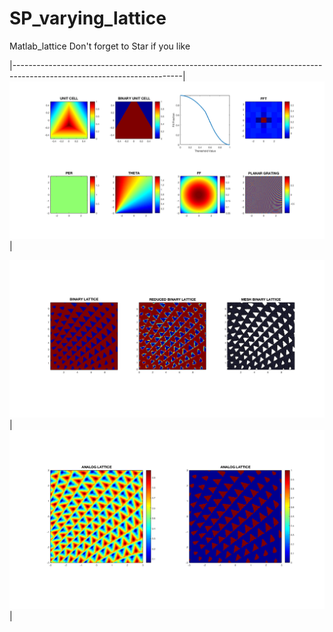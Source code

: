 # SP_varying_lattice
Matlab_lattice
Don't forget to Star if you like

|------------------------------------------------------------------------------------------------------------------------|
![SP_variant](https://github.com/issahi62/SP_varying_lattice/blob/master/SpatiallyVariantGratings-master/SVLATTICE2.png) |

![SP_variant](https://github.com/issahi62/SP_varying_lattice/blob/master/SpatiallyVariantGratings-master/SVLATTICE2D.png)|
![SP_variant](https://github.com/issahi62/SP_varying_lattice/blob/master/SpatiallyVariantGratings-master/SVLATTICED.png) |
